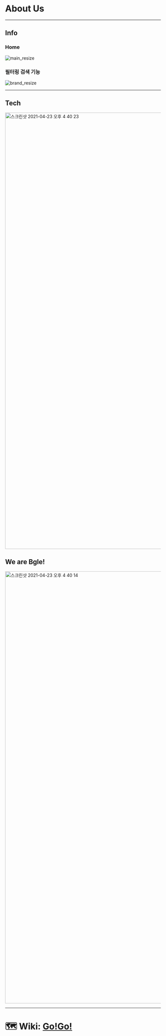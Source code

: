 # About Us

***
## Info

### Home

![main_resize](https://user-images.githubusercontent.com/68404212/115835161-f209ce80-a450-11eb-9c2e-5f3494bf5a0c.gif)


### 필터링 검색 기능

![brand_resize](https://user-images.githubusercontent.com/68404212/115838276-76aa1c00-a454-11eb-9503-f5b44097fec7.gif)


***
## Tech
<img width="1406" alt="스크린샷 2021-04-23 오후 4 40 23" src="https://user-images.githubusercontent.com/68404212/115836641-af48f600-a452-11eb-8ca8-42b4c7a9a6f2.png">

## We are Bgle!
<img width="1392" alt="스크린샷 2021-04-23 오후 4 40 14" src="https://user-images.githubusercontent.com/68404212/115836627-a8ba7e80-a452-11eb-979d-d32991bc0d39.png">


***

# :world_map: Wiki: [Go!Go!](https://github.com/codestates/Bransom-client/wiki)

